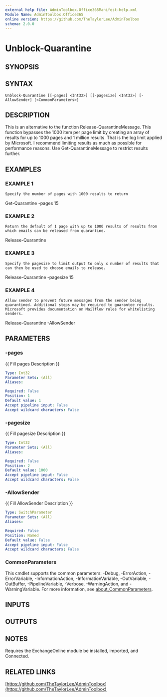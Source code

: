 ```yaml
---
external help file: AdminToolbox.Office365Manifest-help.xml
Module Name: AdminToolbox.Office365
online version: https://github.com/TheTaylorLee/AdminToolbox
schema: 2.0.0
---
```


# Unblock-Quarantine

## SYNOPSIS

## SYNTAX

```
Unblock-Quarantine [[-pages] <Int32>] [[-pagesize] <Int32>] [-AllowSender] [<CommonParameters>]
```

## DESCRIPTION
This is an alternative to the function Release-QuarantineMessage.
This function bypasses the 1000 item per page limit by creating an array of results for up to 1000 pages and 1 million results.
That is the log limit applied by Microsoft.
I recommend limiting results as much as possible for performance reasons.
Use Get-QuarantineMessage to restrict results further.

## EXAMPLES

### EXAMPLE 1
```
Specify the number of pages with 1000 results to return
```

Get-Quarantine -pages 15

### EXAMPLE 2
```
Return the default of 1 page with up to 1000 results of results from which emails can be released from quarantine.
```

Release-Quarantine

### EXAMPLE 3
```
Specify the pagesize to limit output to only x number of results that can then be used to choose emails to release.
```

Release-Quarantine -pagesize 15

### EXAMPLE 4
```
Allow sender to prevent future messages from the sender being quarantined. Additional steps may be required to guarantee results. Microsoft provides documentation on Mailflow rules for whitelisting senders.
```

Release-Quarantine -AllowSender

## PARAMETERS

### -pages
{{ Fill pages Description }}

```yaml
Type: Int32
Parameter Sets: (All)
Aliases:

Required: False
Position: 1
Default value: 1
Accept pipeline input: False
Accept wildcard characters: False
```

### -pagesize
{{ Fill pagesize Description }}

```yaml
Type: Int32
Parameter Sets: (All)
Aliases:

Required: False
Position: 2
Default value: 1000
Accept pipeline input: False
Accept wildcard characters: False
```

### -AllowSender
{{ Fill AllowSender Description }}

```yaml
Type: SwitchParameter
Parameter Sets: (All)
Aliases:

Required: False
Position: Named
Default value: False
Accept pipeline input: False
Accept wildcard characters: False
```

### CommonParameters
This cmdlet supports the common parameters: -Debug, -ErrorAction, -ErrorVariable, -InformationAction, -InformationVariable, -OutVariable, -OutBuffer, -PipelineVariable, -Verbose, -WarningAction, and -WarningVariable. For more information, see [about_CommonParameters](http://go.microsoft.com/fwlink/?LinkID=113216).

## INPUTS

## OUTPUTS

## NOTES
Requires the ExchangeOnline module be installed, imported, and Connected.

## RELATED LINKS

[https://github.com/TheTaylorLee/AdminToolbox](https://github.com/TheTaylorLee/AdminToolbox)

